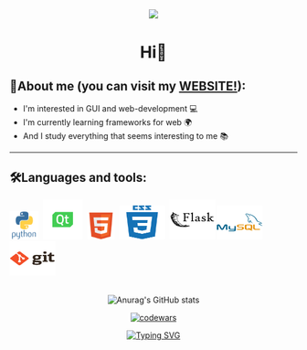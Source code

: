 <div id="header" align="center">
  <img src="https://media.giphy.com/media/IWiAPmq1HS9QZRu8PT/giphy-downsized-large.gif" width="100"/>
</div>
<div align="center">
  <h1>Hi👋</h1> 
</div>  

## 📣About me (you can visit my [WEBSITE!](https://atom-portfolio-vert.vercel.app/)):  
- I'm interested in GUI and web-development 💻
- I'm currently learning frameworks for web 🌍
- And I study everything that seems interesting to me 📚


___
## 🛠Languages and tools:  

<img src="https://github.com/devicons/devicon/blob/master/icons/python/python-original-wordmark.svg" title="Python" alt="Python" width="50" height="50"/>&nbsp;
<img src="https://github.com/Atom244/icons-for-projects/blob/main/qt1.png" title="Qt" alt="Qt" width="70" height="70" />&nbsp;
<img src="https://github.com/devicons/devicon/blob/master/icons/html5/html5-original.svg" title="Html" alt="Html" width="48" height="48" />&nbsp;
<img src="https://github.com/devicons/devicon/blob/master/icons/css3/css3-plain-wordmark.svg"  title="CSS3" alt="CSS" width="80" height="60"/>&nbsp;
<img src="https://github.com/devicons/devicon/blob/master/icons/flask/flask-original-wordmark.svg" title="Flask" alt="Flask" width="80" height="70"/>
<img src="https://github.com/devicons/devicon/blob/master/icons/mysql/mysql-original-wordmark.svg" title="MySQL"  alt="MySQL" width="80" height="60"/>&nbsp;
<img src="https://github.com/devicons/devicon/blob/master/icons/git/git-original-wordmark.svg" title="Git" alt="Git" width="80" height="60"/>  
<br>
<div align="center">
  
  ![Anurag's GitHub stats](https://github-readme-stats.vercel.app/api?username=Atom244&theme=dark&hide=stars,issues&show_icons=true)

  [![codewars](https://www.codewars.com/users/Atom244/badges/large)](https://www.codewars.com/users/Atom244)
  
  
  [![Typing SVG](https://readme-typing-svg.herokuapp.com?font=Fira+Code&size=14&pause=1000&color=16BD30&center=true&width=435&lines=Beginner)](https://git.io/typing-svg)
</div>





 


